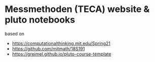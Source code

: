 # Messmethoden (TECA) website & pluto notebooks

based on 

- <https://computationalthinking.mit.edu/Spring21> 
- <https://github.com/mitmath/18S191> 
- <https://greimel.github.io/pluto-course-template>

